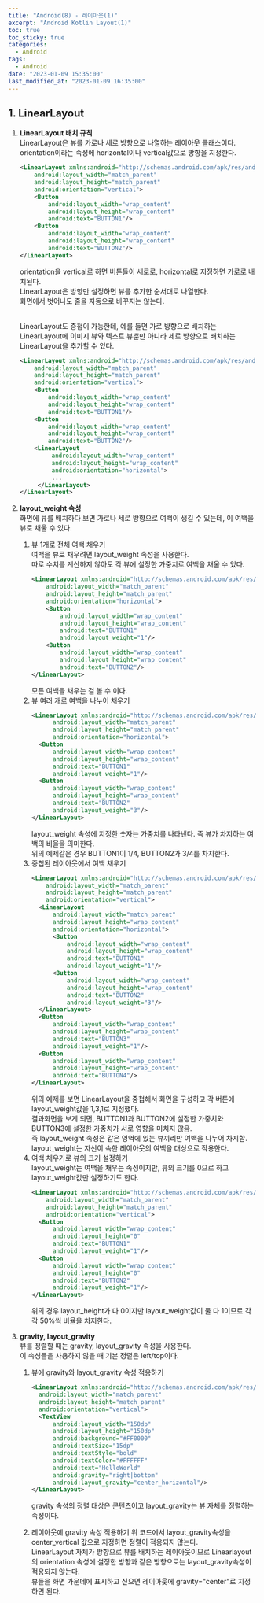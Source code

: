```yaml
---
title: "Android(8) - 레이아웃(1)"
excerpt: "Android Kotlin Layout(1)"
toc: true
toc_sticky: true
categories:
  - Android
tags:
  - Android
date: "2023-01-09 15:35:00"
last_modified_at: "2023-01-09 16:35:00"
---
```


## 1. LinearLayout

1. **LinearLayout 배치 규칙**<br/>
   LinearLayout은 뷰를 가로나 세로 방향으로 나열하는 레이아웃 클래스이다.<br/>
   orientation이라는 속성에 horizontal이나 vertical값으로 방향을 지정한다.<br/>

   ```xml
   <LinearLayout xmlns:android="http://schemas.android.com/apk/res/android"
       android:layout_width="match_parent"
       android:layout_height="match_parent"
       android:orientation="vertical">
       <Button
           android:layout_width="wrap_content"
           android:layout_height="wrap_content"
           android:text="BUTTON1"/>
       <Button
           android:layout_width="wrap_content"
           android:layout_height="wrap_content"
           android:text="BUTTON2"/>
   </LinearLayout>
   ```

   orientation을 vertical로 하면 버튼들이 세로로, horizontal로 지정하면 가로로 배치된다.<br/>
   LinearLayout은 방향만 설정하면 뷰를 추가한 순서대로 나열한다.<br/>
   화면에서 벗어나도 줄을 자동으로 바꾸지는 않는다.<br/><br/>

   LinearLayout도 중첩이 가능한데, 예를 들면 가로 방향으로 배치하는 LinearLayout에 이미지 뷰와 텍스트 뷰뿐만 아니라
   세로 방향으로 배치하는 LinearLayout을 추가할 수 있다.<br/>

   ```xml
   <LinearLayout xmlns:android="http://schemas.android.com/apk/res/android"
       android:layout_width="match_parent"
       android:layout_height="match_parent"
       android:orientation="vertical">
       <Button
           android:layout_width="wrap_content"
           android:layout_height="wrap_content"
           android:text="BUTTON1"/>
       <Button
           android:layout_width="wrap_content"
           android:layout_height="wrap_content"
           android:text="BUTTON2"/>
       <LinearLayout
            android:layout_width="wrap_content"
            android:layout_height="wrap_content"
            android:orientation="horizontal">
            ...
        </LinearLayout>
   </LinearLayout>
   ```

2. **layout_weight 속성**<br/>
   화면에 뷰를 배치하다 보면 가로나 세로 방향으로 여백이 생길 수 있는데,
   이 여백을 뷰로 채울 수 있다.<br/>

   1. 뷰 1개로 전체 여백 채우기<br/>
      여백을 뷰로 채우려면 layout_weight 속성을 사용한다.<br/>
      따로 수치를 계산하지 않아도 각 뷰에 설정한 가중치로 여백을 채울 수 있다.<br/>
      ```xml
      <LinearLayout xmlns:android="http://schemas.android.com/apk/res/android"
          android:layout_width="match_parent"
          android:layout_height="match_parent"
          android:orientation="horizontal">
          <Button
              android:layout_width="wrap_content"
              android:layout_height="wrap_content"
              android:text="BUTTON1"
              android:layout_weight="1"/>
          <Button
              android:layout_width="wrap_content"
              android:layout_height="wrap_content"
              android:text="BUTTON2"/>
      </LinearLayout>
      ```
      모든 여백을 채우는 걸 볼 수 이다.<br/>
   2. 뷰 여러 개로 여백을 나누어 채우기<br/>
      ```xml
      <LinearLayout xmlns:android="http://schemas.android.com/apk/res/android"
            android:layout_width="match_parent"
            android:layout_height="match_parent"
            android:orientation="horizontal">
        <Button
            android:layout_width="wrap_content"
            android:layout_height="wrap_content"
            android:text="BUTTON1"
            android:layout_weight="1"/>
        <Button
            android:layout_width="wrap_content"
            android:layout_height="wrap_content"
            android:text="BUTTON2"
            android:layout_weight="3"/>
      </LinearLayout>
      ```
      layout_weight 속성에 지정한 숫자는 가중치를 나타낸다. 즉 뷰가 차지하는 여백의
      비율을 의미한다.<br/>
      위의 예제같은 경우 BUTTON1이 1/4, BUTTON2가 3/4를 차지한다.<br/>
   3. 중첩된 레이아웃에서 여백 채우기<br/>
      ```xml
      <LinearLayout xmlns:android="http://schemas.android.com/apk/res/android"
          android:layout_width="match_parent"
          android:layout_height="match_parent"
          android:orientation="vertical">
        <LinearLayout
            android:layout_width="match_parent"
            android:layout_height="wrap_content"
            android:orientation="horizontal">
            <Button
                android:layout_width="wrap_content"
                android:layout_height="wrap_content"
                android:text="BUTTON1"
                android:layout_weight="1"/>
            <Button
                android:layout_width="wrap_content"
                android:layout_height="wrap_content"
                android:text="BUTTON2"
                android:layout_weight="3"/>
        </LinearLayout>
        <Button
            android:layout_width="wrap_content"
            android:layout_height="wrap_content"
            android:text="BUTTON3"
            android:layout_weight="1"/>
        <Button
            android:layout_width="wrap_content"
            android:layout_height="wrap_content"
            android:text="BUTTON4"/>
      </LinearLayout>
      ```
      위의 예제를 보면 LinearLayout을 중첩해서 화면을 구성하고 각 버튼에 layout_weight값을 1,3,1로 지정했다.<br/>
      결과화면을 보게 되면, BUTTON1과 BUTTON2에 설정한 가중치와 BUTTON3에 설정한 가중치가 서로 영향을 미치지 않음.<br/>
      즉 layout_weight 속성은 같은 영역에 있는 뷰끼리만 여백을 나누어 차지함.<br/>
      layout_weight는 자신이 속한 레이아웃의 여백을 대상으로 작용한다.<br/>
   4. 여백 채우기로 뷰의 크기 설정하기<br/>
      layout_weight는 여백을 채우는 속성이지만, 뷰의 크기를 0으로 하고 layout_weight값만 설정하기도 한다.<br/>
      ```xml
      <LinearLayout xmlns:android="http://schemas.android.com/apk/res/android"
          android:layout_width="match_parent"
          android:layout_height="match_parent"
          android:orientation="vertical">
        <Button
            android:layout_width="wrap_content"
            android:layout_height="0"
            android:text="BUTTON1"
            android:layout_weight="1"/>
        <Button
            android:layout_width="wrap_content"
            android:layout_height="0"
            android:text="BUTTON2"
            android:layout_weight="1"/>
      </LinearLayout>
      ```
      위의 경우 layout_height가 다 0이지만 layout_weight값이 둘 다 1이므로 각각 50%씩 비율을 차지한다.<br/>

3. **gravity, layout_gravity**<br/>
   뷰를 정렬할 때는 gravity, layout_gravity 속성을 사용한다.<br/>
   이 속성들을 사용하지 않을 때 기본 정렬은 left/top이다.<br/>

   1. 뷰에 gravity와 layout_gravity 속성 적용하기<br/>

      ```xml
      <LinearLayout xmlns:android="http://schemas.android.com/apk/res/android"
        android:layout_width="match_parent"
        android:layout_height="match_parent"
        android:orientation="vertical">
        <TextView
            android:layout_width="150dp"
            android:layout_height="150dp"
            android:background="#FF0000"
            android:textSize="15dp"
            android:textStyle="bold"
            android:textColor="#FFFFFF"
            android:text="HelloWorld"
            android:gravity="right|bottom"
            android:layout_gravity="center_horizontal"/>
      </LinearLayout>
      ```

      gravity 속성의 정렬 대상은 콘텐츠이고 layout_gravity는 뷰 자체를 정렬하는 속성이다.<br/>

   2. 레이아웃에 gravity 속성 적용하기
      위 코드에서 layout_gravity속성을 center_vertical 값으로 지정하면 정렬이 적용되지 않는다.<br/>
      LinearLayout 자체가 방향으로 뷰를 배치하는 레이아웃이므로 Linearlayout의 orientation 속성에
      설정한 방향과 같은 방향으로는 layout_gravity속성이 적용되지 않는다.<br/>
      뷰들을 화면 가운데에 표시하고 싶으면 레이아웃에 gravity="center"로 지정하면 된다.<br/>
